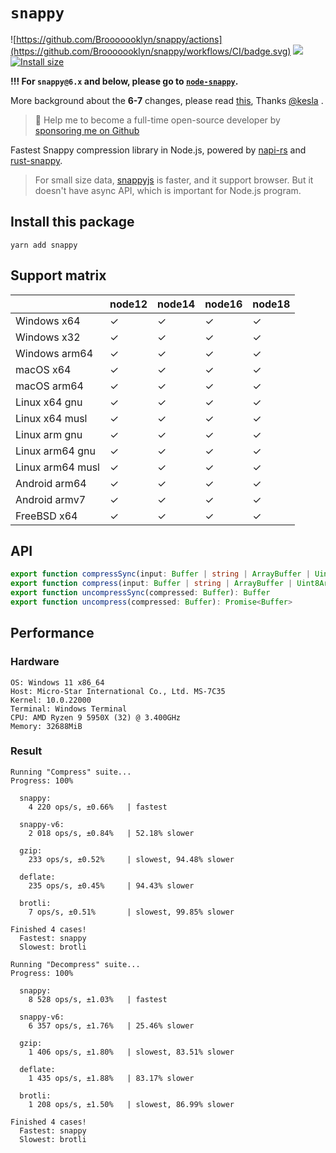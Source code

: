 # `snappy`

![https://github.com/Brooooooklyn/snappy/actions](https://github.com/Brooooooklyn/snappy/workflows/CI/badge.svg)
![](https://img.shields.io/npm/dm/snappy.svg?sanitize=true)
[![Install size](https://packagephobia.com/badge?p=snappy)](https://packagephobia.com/result?p=snappy)

**!!! For `snappy@6.x` and below, please go to [`node-snappy`](https://github.com/kesla/node-snappy).**

More background about the **6-7** changes, please read [this](https://github.com/Brooooooklyn/snappy/issues/16), Thanks [@kesla](https://github.com/kesla) .

> 🚀 Help me to become a full-time open-source developer by [sponsoring me on Github](https://github.com/sponsors/Brooooooklyn)

Fastest Snappy compression library in Node.js, powered by [napi-rs](https://napi.rs) and [rust-snappy](https://github.com/BurntSushi/rust-snappy).

> For small size data, [snappyjs](https://github.com/zhipeng-jia/snappyjs) is faster, and it support browser. But it doesn't have async API, which is important for Node.js program.

## Install this package

```
yarn add snappy
```

## Support matrix

|                  | node12 | node14 | node16 | node18 |
| ---------------- | ------ | ------ | ------ | ------ |
| Windows x64      | ✓      | ✓      | ✓      | ✓      |
| Windows x32      | ✓      | ✓      | ✓      | ✓      |
| Windows arm64    | ✓      | ✓      | ✓      | ✓      |
| macOS x64        | ✓      | ✓      | ✓      | ✓      |
| macOS arm64      | ✓      | ✓      | ✓      | ✓      |
| Linux x64 gnu    | ✓      | ✓      | ✓      | ✓      |
| Linux x64 musl   | ✓      | ✓      | ✓      | ✓      |
| Linux arm gnu    | ✓      | ✓      | ✓      | ✓      |
| Linux arm64 gnu  | ✓      | ✓      | ✓      | ✓      |
| Linux arm64 musl | ✓      | ✓      | ✓      | ✓      |
| Android arm64    | ✓      | ✓      | ✓      | ✓      |
| Android armv7    | ✓      | ✓      | ✓      | ✓      |
| FreeBSD x64      | ✓      | ✓      | ✓      | ✓      |

## API

```ts
export function compressSync(input: Buffer | string | ArrayBuffer | Uint8Array): Buffer
export function compress(input: Buffer | string | ArrayBuffer | Uint8Array): Promise<Buffer>
export function uncompressSync(compressed: Buffer): Buffer
export function uncompress(compressed: Buffer): Promise<Buffer>
```

## Performance

### Hardware

```
OS: Windows 11 x86_64
Host: Micro-Star International Co., Ltd. MS-7C35
Kernel: 10.0.22000
Terminal: Windows Terminal
CPU: AMD Ryzen 9 5950X (32) @ 3.400GHz
Memory: 32688MiB
```

### Result

```
Running "Compress" suite...
Progress: 100%

  snappy:
    4 220 ops/s, ±0.66%   | fastest

  snappy-v6:
    2 018 ops/s, ±0.84%   | 52.18% slower

  gzip:
    233 ops/s, ±0.52%     | slowest, 94.48% slower

  deflate:
    235 ops/s, ±0.45%     | 94.43% slower

  brotli:
    7 ops/s, ±0.51%       | slowest, 99.85% slower

Finished 4 cases!
  Fastest: snappy
  Slowest: brotli

Running "Decompress" suite...
Progress: 100%

  snappy:
    8 528 ops/s, ±1.03%   | fastest

  snappy-v6:
    6 357 ops/s, ±1.76%   | 25.46% slower

  gzip:
    1 406 ops/s, ±1.80%   | slowest, 83.51% slower

  deflate:
    1 435 ops/s, ±1.88%   | 83.17% slower

  brotli:
    1 208 ops/s, ±1.50%   | slowest, 86.99% slower

Finished 4 cases!
  Fastest: snappy
  Slowest: brotli
```

